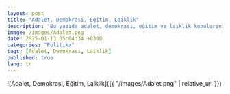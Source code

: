 ```yaml
---
layout: post
title: "Adalet, Demokrasi, Eğitim, Laiklik"
description: "Bu yazıda adalet, demokrasi, eğitim ve laiklik konularını ele alıyoruz."
image: /images/Adalet.png
date: 2025-01-13 05:04:34 +0300
categories: "Politika"
tags: [Adalet, Demokrasi, Laiklik]
published: true
lang: tr
---
```

 

![Adalet, Demokrasi, Eğitim, Laiklik]({{ "/images/Adalet.png" | relative_url }})

<!-- Resmin sayfada görünmesi için -->
 
  
 
